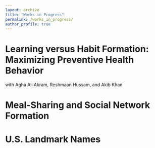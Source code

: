 ```yaml
---
layout: archive
title: "Works in Progress"
permalink: /works_in_progress/
author_profile: true
---
```


Learning versus Habit Formation: Maximizing Preventive Health Behavior
==========
with Agha Ali Akram, Reshmaan Hussam, and Akib Khan

Meal-Sharing and Social Network Formation
==========
U.S. Landmark Names
==========
